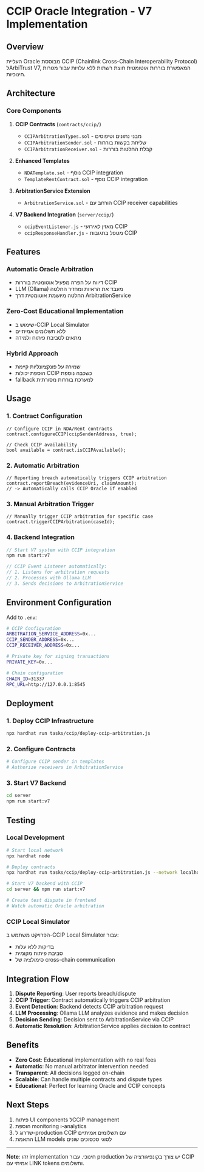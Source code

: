 # CCIP Oracle Integration - V7 Implementation

## Overview

העליית Oracle מבוססת CCIP (Chainlink Cross-Chain Interoperability Protocol) לArbiTrust V7, המאפשרת בוררות אוטומטית חוצת רשתות ללא עלויות עבור מטרות חינוכיות.

## Architecture

### Core Components

1. **CCIP Contracts** (`contracts/ccip/`)
   - `CCIPArbitrationTypes.sol` - מבני נתונים וטיפוסים
   - `CCIPArbitrationSender.sol` - שליחת בקשות בוררות
   - `CCIPArbitrationReceiver.sol` - קבלת החלטות בוררות

2. **Enhanced Templates**
   - `NDATemplate.sol` - נוסף CCIP integration
   - `TemplateRentContract.sol` - נוסף CCIP integration

3. **ArbitrationService Extension**
   - `ArbitrationService.sol` - הורחב עם CCIP receiver capabilities

4. **V7 Backend Integration** (`server/ccip/`)
   - `ccipEventListener.js` - מאזין לאירועי CCIP
   - `ccipResponseHandler.js` - מטפל בתגובות CCIP

## Features

### Automatic Oracle Arbitration
- דיווח על הפרה מפעיל אוטומטית בוררות CCIP
- LLM (Ollama) מעבד את הראיות ומחזיר החלטה
- החלטה מיושמת אוטומטית דרך ArbitrationService

### Zero-Cost Educational Implementation
- שימוש ב-CCIP Local Simulator
- ללא תשלומים אמיתיים
- מתאים לסביבת פיתוח ולמידה

### Hybrid Approach
- שמירה על פונקציונליות קיימת
- הוספת יכולות CCIP כשכבה נוספת
- fallback למערכת בוררות מסורתית

## Usage

### 1. Contract Configuration

```solidity
// Configure CCIP in NDA/Rent contracts
contract.configureCCIP(ccipSenderAddress, true);

// Check CCIP availability
bool available = contract.isCCIPAvailable();
```

### 2. Automatic Arbitration

```solidity
// Reporting breach automatically triggers CCIP arbitration
contract.reportBreach(evidenceUri, claimAmount);
// -> Automatically calls CCIP Oracle if enabled
```

### 3. Manual Arbitration Trigger

```solidity
// Manually trigger CCIP arbitration for specific case
contract.triggerCCIPArbitration(caseId);
```

### 4. Backend Integration

```javascript
// Start V7 system with CCIP integration
npm run start:v7

// CCIP Event Listener automatically:
// 1. Listens for arbitration requests
// 2. Processes with Ollama LLM
// 3. Sends decisions to ArbitrationService
```

## Environment Configuration

Add to `.env`:

```bash
# CCIP Configuration
ARBITRATION_SERVICE_ADDRESS=0x...
CCIP_SENDER_ADDRESS=0x...
CCIP_RECEIVER_ADDRESS=0x...

# Private key for signing transactions
PRIVATE_KEY=0x...

# Chain configuration
CHAIN_ID=31337
RPC_URL=http://127.0.0.1:8545
```

## Deployment

### 1. Deploy CCIP Infrastructure

```bash
npx hardhat run tasks/ccip/deploy-ccip-arbitration.js
```

### 2. Configure Contracts

```bash
# Configure CCIP sender in templates
# Authorize receivers in ArbitrationService
```

### 3. Start V7 Backend

```bash
cd server
npm run start:v7
```

## Testing

### Local Development

```bash
# Start local network
npx hardhat node

# Deploy contracts
npx hardhat run tasks/ccip/deploy-ccip-arbitration.js --network localhost

# Start V7 backend with CCIP
cd server && npm run start:v7

# Create test dispute in frontend
# Watch automatic Oracle arbitration
```

### CCIP Local Simulator

הפרויקט משתמש ב-CCIP Local Simulator עבור:
- בדיקות ללא עלות
- סביבת פיתוח מקומית
- סימולציה של cross-chain communication

## Integration Flow

1. **Dispute Reporting**: User reports breach/dispute
2. **CCIP Trigger**: Contract automatically triggers CCIP arbitration
3. **Event Detection**: Backend detects CCIP arbitration request
4. **LLM Processing**: Ollama LLM analyzes evidence and makes decision
5. **Decision Sending**: Decision sent to ArbitrationService via CCIP
6. **Automatic Resolution**: ArbitrationService applies decision to contract

## Benefits

- **Zero Cost**: Educational implementation with no real fees
- **Automatic**: No manual arbitrator intervention needed
- **Transparent**: All decisions logged on-chain
- **Scalable**: Can handle multiple contracts and dispute types
- **Educational**: Perfect for learning Oracle and CCIP concepts

## Next Steps

1. פיתוח UI components לCCIP management
2. הוספת monitoring ו-analytics
3. שדרוג ל-production CCIP עם תשלומים אמיתיים
4. התאמת LLM models לסוגי סכסוכים שונים

---

**Note**: זהו implementation חינוכי. עבור production יש צורך בקונפיגורציה של CCIP אמיתי עם LINK tokens ותשלומים.